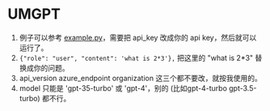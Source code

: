 # UMGPT

1. 例子可以参考 [example.py](example.py)，需要把 api_key 改成你的 api key，然后就可以运行了。
2. `{"role": "user", "content": 'what is 2*3'},` 把这里的 "what is 2*3" 替换成你的问题。
3. api_version azure_endpoint organization 这三个都不要改，就按我使用的。
4. model 只能是 'gpt-35-turbo' 或 'gpt-4'，别的 (比如gpt-4-turbo gpt-3.5-turbo) 都不行。
